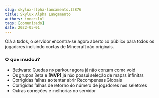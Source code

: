 ```yaml
---
slug: skylux-alpha-lancamento.32876
title: Skylux Alpha Lançamento
authors: imnesslol
tags: [comunicado]
date: 2022-05-01
---
```


Olá a todos, o servidor encontra-se agora aberto ao público para todos os jogadores incluindo contas de Minecraft não originais.

<!-- truncate -->

### O que mudou?
* Bedwars: Quedas no parkour agora já não contam como void
* Os grupos Beta e **[MVP]** já não possui seleção de mapas infinitas
* Corrigidas falhas ao tentar abrir Recompensas Globais
* Corrigidas falhas de retorno do número de jogadores nos seletores
* Outras correções e melhorias no servidor
